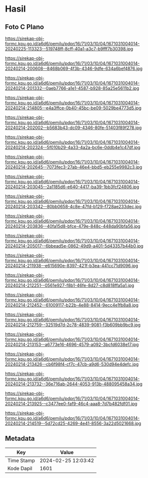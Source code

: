 # Hasil

## Foto C Plano

https://sirekap-obj-formc.kpu.go.id/a6d6/pemilu/pdpr/16/71/03/10/04/1671031004014-20240225-113323--519748ff-8cff-40a1-a3c7-b9fff7b30398.jpg

https://sirekap-obj-formc.kpu.go.id/a6d6/pemilu/pdpr/16/71/03/10/04/1671031004014-20240214-200608--8468b069-4f3b-4346-9dfe-634a6bef4876.jpg

https://sirekap-obj-formc.kpu.go.id/a6d6/pemilu/pdpr/16/71/03/10/04/1671031004014-20240214-201332--0aeb7766-a1e1-4587-b928-85a25e5611b2.jpg

https://sirekap-obj-formc.kpu.go.id/a6d6/pemilu/pdpr/16/71/03/10/04/1671031004014-20240214-214805--e4a3ffce-0b40-45bc-be09-5029be4773d5.jpg

https://sirekap-obj-formc.kpu.go.id/a6d6/pemilu/pdpr/16/71/03/10/04/1671031004014-20240214-202002--b5683b43-dc09-4346-80fe-51403f89f278.jpg

https://sirekap-obj-formc.kpu.go.id/a6d6/pemilu/pdpr/16/71/03/10/04/1671031004014-20240214-202324--5f010b29-4a33-4a2a-bc6e-0ddb4e1c47df.jpg

https://sirekap-obj-formc.kpu.go.id/a6d6/pemilu/pdpr/16/71/03/10/04/1671031004014-20240214-202645--7073fec3-27ab-46e4-bbd5-eb255e9982c3.jpg

https://sirekap-obj-formc.kpu.go.id/a6d6/pemilu/pdpr/16/71/03/10/04/1671031004014-20240214-203045--2a1185d6-e640-4417-ba39-1bb3fcf24806.jpg

https://sirekap-obj-formc.kpu.go.id/a6d6/pemilu/pdpr/16/71/03/10/04/1671031004014-20240214-203342--80bb0658-4c8e-47fd-b129-f728ae233dec.jpg

https://sirekap-obj-formc.kpu.go.id/a6d6/pemilu/pdpr/16/71/03/10/04/1671031004014-20240214-203836--40fa15d8-bfce-479e-848c-448da90bfa56.jpg

https://sirekap-obj-formc.kpu.go.id/a6d6/pemilu/pdpr/16/71/03/10/04/1671031004014-20240214-205017--6bbead5e-0862-49d9-a401-5d43357b44b0.jpg

https://sirekap-obj-formc.kpu.go.id/a6d6/pemilu/pdpr/16/71/03/10/04/1671031004014-20240214-211938--e615690e-8397-421f-b3ea-441cc71d9096.jpg

https://sirekap-obj-formc.kpu.go.id/a6d6/pemilu/pdpr/16/71/03/10/04/1671031004014-20240214-212251--0561e927-f8b1-46fe-8d27-c8d818ffa5a1.jpg

https://sirekap-obj-formc.kpu.go.id/a6d6/pemilu/pdpr/16/71/03/10/04/1671031004014-20240214-212452--61009117-b22b-4e88-8414-9ecc4e1fb8a8.jpg

https://sirekap-obj-formc.kpu.go.id/a6d6/pemilu/pdpr/16/71/03/10/04/1671031004014-20240214-212759--32519d7d-2c78-4839-9081-f3b609bb9bc9.jpg

https://sirekap-obj-formc.kpu.go.id/a6d6/pemilu/pdpr/16/71/03/10/04/1671031004014-20240214-213153--a6773e16-4696-4579-a092-3bcfd6038e17.jpg

https://sirekap-obj-formc.kpu.go.id/a6d6/pemilu/pdpr/16/71/03/10/04/1671031004014-20240214-213426--cb6f98f4-cf7c-47cb-a9d6-530d94e4defc.jpg

https://sirekap-obj-formc.kpu.go.id/a6d6/pemilu/pdpr/16/71/03/10/04/1671031004014-20240214-213732--36e716ab-2644-4053-913b-488095458a34.jpg

https://sirekap-obj-formc.kpu.go.id/a6d6/pemilu/pdpr/16/71/03/10/04/1671031004014-20240214-213925--c3477ee0-faf9-46c4-aaa8-7d7b482fdf01.jpg

https://sirekap-obj-formc.kpu.go.id/a6d6/pemilu/pdpr/16/71/03/10/04/1671031004014-20240214-214519--5d72cd25-4269-4e41-8556-3a22d5021668.jpg


## Metadata

| Key        | Value               |
| ---------- | ------------------- |
| Time Stamp | 2024-02-25 12:03:42 |
| Kode Dapil | 1601                |



